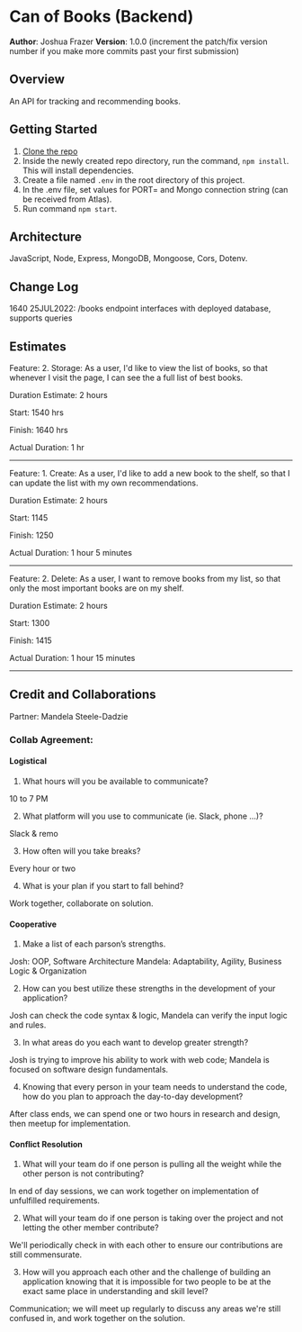 # Can of Books (Backend)

**Author**: Joshua Frazer
**Version**: 1.0.0 (increment the patch/fix version number if you make more commits past your first submission)

## Overview
An API for tracking and recommending books.

## Getting Started
1. [Clone the repo](https://docs.github.com/en/repositories/creating-and-managing-repositories/cloning-a-repository)
2. Inside the newly created repo directory, run the command, `npm install`. This will install dependencies.
3. Create a file named `.env` in the root directory of this project.
4. In the .env file, set values for PORT= and Mongo connection string (can be received from Atlas).
5. Run command `npm start`. 

## Architecture
JavaScript, Node, Express, MongoDB, Mongoose, Cors, Dotenv.

## Change Log

1640 25JUL2022: /books endpoint interfaces with deployed database, supports queries 

## Estimates

Feature: 2. Storage: As a user, I'd like to view the list of books, so that whenever I visit the page, I can see the a full list of best books.

Duration Estimate: 2 hours

Start: 1540 hrs

Finish: 1640 hrs

Actual Duration: 1 hr

---

Feature: 1. Create: As a user, I'd like to add a new book to the shelf, so that I can update the list with my own recommendations.

Duration Estimate: 2 hours

Start: 1145

Finish: 1250

Actual Duration: 1 hour 5 minutes

---

Feature: 2. Delete: As a user, I want to remove books from my list, so that only the most important books are on my shelf.

Duration Estimate: 2 hours

Start: 1300

Finish: 1415

Actual Duration: 1 hour 15 minutes

---

## Credit and Collaborations
Partner: Mandela Steele-Dadzie

### Collab Agreement:

#### Logistical

1. What hours will you be available to communicate?

10 to 7 PM 

2. What platform will you use to communicate (ie. Slack, phone …)?

Slack & remo

3. How often will you take breaks?

Every hour or two

4. What is your plan if you start to fall behind?

Work together, collaborate on solution.

#### Cooperative

1. Make a list of each parson’s strengths.

Josh: OOP, Software Architecture
Mandela: Adaptability, Agility, Business Logic & Organization

2. How can you best utilize these strengths in the development of your application?

Josh can check the code syntax & logic, Mandela can verify the input logic and rules.

3. In what areas do you each want to develop greater strength?

Josh is trying to improve his ability to work with web code; Mandela is focused on software design fundamentals.

4. Knowing that every person in your team needs to understand the code, how do you plan to approach the day-to-day development?

After class ends, we can spend one or two hours in research and design, then meetup for implementation.

#### Conflict Resolution

1. What will your team do if one person is pulling all the weight while the other person is not contributing?

In end of day sessions, we can work together on implementation of unfulfilled requirements.

2. What will your team do if one person is taking over the project and not letting the other member contribute?

We'll periodically check in with each other to ensure our contributions are still commensurate.

3. How will you approach each other and the challenge of building an application knowing that it is impossible for two people to be at the exact same place in understanding and skill level? 

Communication; we will meet up regularly to discuss any areas we're still confused in, and work together on the solution.
